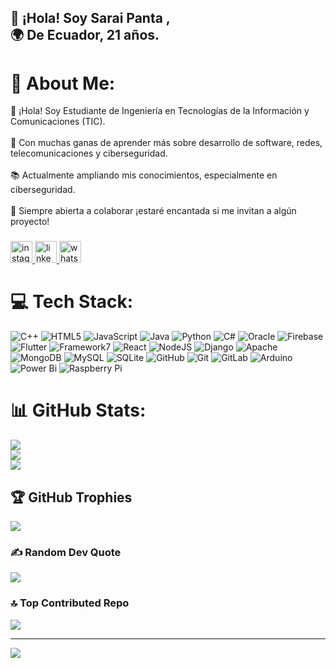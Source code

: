 <h2 align="left">👋 ¡Hola! Soy Sarai Panta ,<br>🌍 De Ecuador, 21 años.</h2
 
 ###
 # 💫 About Me:
 👋 ¡Hola! Soy Estudiante de Ingeniería en Tecnologías de la Información y Comunicaciones (TIC).<br><br>🚀 Con muchas ganas de aprender más sobre desarrollo de software, redes, telecomunicaciones y ciberseguridad.<br><br>📚 Actualmente ampliando mis conocimientos, especialmente en ciberseguridad.<br><br>🤝 Siempre abierta a colaborar ¡estaré encantada si me invitan a algún proyecto!

  ###
 
 <div align="left">
   <a href="https://www.instagram.com/saely_2" target="_blank">
     <img src="https://img.shields.io/static/v1?message=Instagram&logo=instagram&label=&color=E4405F&logoColor=white&labelColor=&style=for-the-badge" height="35" alt="instagram logo"  />
   </a>
   <a href="https://www.linkedin.com/in/saray-panta" target="_blank">
     <img src="https://img.shields.io/static/v1?message=LinkedIn&logo=linkedin&label=&color=0077B5&logoColor=white&labelColor=&style=for-the-badge" height="35" alt="linkedin logo"  />
   </a>
   <a href="https://wa.me/593991985496" target="_blank">
     <img src="https://img.shields.io/static/v1?message=Whatsapp&logo=whatsapp&label=&color=25D366&logoColor=white&labelColor=&style=for-the-badge" height="35" alt="whatsapp logo"  />
   </a>
 </div>
 
   ###
 # 💻 Tech Stack:
 ![C++](https://img.shields.io/badge/c++-%2300599C.svg?style=for-the-badge&logo=c%2B%2B&logoColor=white) ![HTML5](https://img.shields.io/badge/html5-%23E34F26.svg?style=for-the-badge&logo=html5&logoColor=white) ![JavaScript](https://img.shields.io/badge/javascript-%23323330.svg?style=for-the-badge&logo=javascript&logoColor=%23F7DF1E) ![Java](https://img.shields.io/badge/java-%23ED8B00.svg?style=for-the-badge&logo=openjdk&logoColor=white) ![Python](https://img.shields.io/badge/python-3670A0?style=for-the-badge&logo=python&logoColor=ffdd54) ![C#](https://img.shields.io/badge/c%23-%23239120.svg?style=for-the-badge&logo=csharp&logoColor=white) ![Oracle](https://img.shields.io/badge/Oracle-F80000?style=for-the-badge&logo=oracle&logoColor=white) ![Firebase](https://img.shields.io/badge/firebase-%23039BE5.svg?style=for-the-badge&logo=firebase) ![Flutter](https://img.shields.io/badge/Flutter-%2302569B.svg?style=for-the-badge&logo=Flutter&logoColor=white) ![Framework7](https://img.shields.io/badge/framework7-%23EE350F.svg?style=for-the-badge&logo=framework7&logoColor=white) ![React](https://img.shields.io/badge/react-%2320232a.svg?style=for-the-badge&logo=react&logoColor=%2361DAFB) ![NodeJS](https://img.shields.io/badge/node.js-6DA55F?style=for-the-badge&logo=node.js&logoColor=white) ![Django](https://img.shields.io/badge/django-%23092E20.svg?style=for-the-badge&logo=django&logoColor=white) ![Apache](https://img.shields.io/badge/apache-%23D42029.svg?style=for-the-badge&logo=apache&logoColor=white) ![MongoDB](https://img.shields.io/badge/MongoDB-%234ea94b.svg?style=for-the-badge&logo=mongodb&logoColor=white) ![MySQL](https://img.shields.io/badge/mysql-4479A1.svg?style=for-the-badge&logo=mysql&logoColor=white) ![SQLite](https://img.shields.io/badge/sqlite-%2307405e.svg?style=for-the-badge&logo=sqlite&logoColor=white) ![GitHub](https://img.shields.io/badge/github-%23121011.svg?style=for-the-badge&logo=github&logoColor=white) ![Git](https://img.shields.io/badge/git-%23F05033.svg?style=for-the-badge&logo=git&logoColor=white) ![GitLab](https://img.shields.io/badge/gitlab-%23181717.svg?style=for-the-badge&logo=gitlab&logoColor=white) ![Arduino](https://img.shields.io/badge/-Arduino-00979D?style=for-the-badge&logo=Arduino&logoColor=white) ![Power Bi](https://img.shields.io/badge/power_bi-F2C811?style=for-the-badge&logo=powerbi&logoColor=black) ![Raspberry Pi](https://img.shields.io/badge/-Raspberry_Pi-C51A4A?style=for-the-badge&logo=Raspberry-Pi)
 # 📊 GitHub Stats:
 ![](https://github-readme-stats.vercel.app/api?username=Saely23&theme=dark&hide_border=false&include_all_commits=false&count_private=false)<br/>
 ![](https://nirzak-streak-stats.vercel.app/?user=Saely23&theme=dark&hide_border=false)<br/>
 ![](https://github-readme-stats.vercel.app/api/top-langs/?username=Saely23&theme=dark&hide_border=false&include_all_commits=false&count_private=false&layout=compact)
 
 ## 🏆 GitHub Trophies
 ![](https://github-profile-trophy.vercel.app/?username=Saely23&theme=radical&no-frame=true&no-bg=false&margin-w=4)
 
 ### ✍️ Random Dev Quote
 ![](https://quotes-github-readme.vercel.app/api?type=horizontal&theme=radical)
 
 ### 🔝 Top Contributed Repo
 ![](https://github-contributor-stats.vercel.app/api?username=Saely23&limit=5&theme=transparent&combine_all_yearly_contributions=true)
 
 ---
 [![](https://visitcount.itsvg.in/api?id=Saely23&icon=7&color=0)](https://visitcount.itsvg.in)
 
 <!-- Proudly created with GPRM ( https://gprm.itsvg.in ) -->
